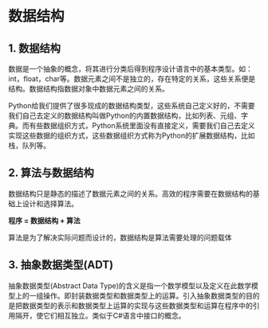 # 数据结构

## 1. 数据结构
数据是一个抽象的概念，将其进行分类后得到程序设计语言中的基本类型。如：int，float，char等。数据元素之间不是独立的，存在特定的关系，这些关系便是结构。数据结构指数据对象中数据元素之间的关系。

Python给我们提供了很多现成的数据结构类型，这些系统自己定义好的，不需要我们自己去定义的数据结构叫做Python的内置数据结构，比如列表、元组、字典。而有些数据组织方式，Python系统里面没有直接定义，需要我们自己去定义实现这些数据的组织方式，这些数据组织方式称为Python的扩展数据结构，比如栈，队列等。

## 2. 算法与数据结构
数据结构只是静态的描述了数据元素之间的关系。高效的程序需要在数据结构的基础上设计和选择算法。

**程序 = 数据结构 + 算法**

算法是为了解决实际问题而设计的，数据结构是算法需要处理的问题载体

## 3. 抽象数据类型(ADT)
抽象数据类型(Abstract Data Type)的含义是指一个数学模型以及定义在此数学模型上的一组操作。即封装数据类型和数据类型上的运算。引入抽象数据类型的目的是把数据类型的表示和数据类型上运算的实现与这些数据类型和运算在程序中的引用隔开，使它们相互独立。类似于C#语言中接口的概念。